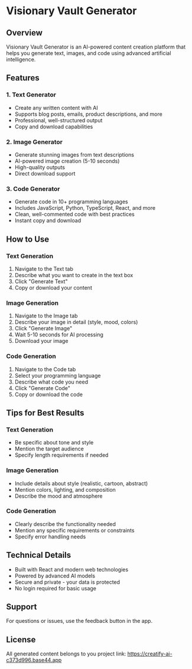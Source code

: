# Visionary Vault Generator

## Overview
Visionary Vault Generator is an AI-powered content creation platform that helps you generate text, images, and code using advanced artificial intelligence.

## Features

### 1. Text Generator
- Create any written content with AI
- Supports blog posts, emails, product descriptions, and more
- Professional, well-structured output
- Copy and download capabilities

### 2. Image Generator
- Generate stunning images from text descriptions
- AI-powered image creation (5-10 seconds)
- High-quality outputs
- Direct download support

### 3. Code Generator
- Generate code in 10+ programming languages
- Includes JavaScript, Python, TypeScript, React, and more
- Clean, well-commented code with best practices
- Instant copy and download

## How to Use

### Text Generation
1. Navigate to the Text tab
2. Describe what you want to create in the text box
3. Click "Generate Text"
4. Copy or download your content

### Image Generation
1. Navigate to the Image tab
2. Describe your image in detail (style, mood, colors)
3. Click "Generate Image"
4. Wait 5-10 seconds for AI processing
5. Download your image

### Code Generation
1. Navigate to the Code tab
2. Select your programming language
3. Describe what code you need
4. Click "Generate Code"
5. Copy or download the code

## Tips for Best Results

### Text Generation
- Be specific about tone and style
- Mention the target audience
- Specify length requirements if needed

### Image Generation
- Include details about style (realistic, cartoon, abstract)
- Mention colors, lighting, and composition
- Describe the mood and atmosphere

### Code Generation
- Clearly describe the functionality needed
- Mention any specific requirements or constraints
- Specify error handling needs

## Technical Details
- Built with React and modern web technologies
- Powered by advanced AI models
- Secure and private - your data is protected
- No login required for basic usage

## Support
For questions or issues, use the feedback button in the app.

## License
All generated content belongs to you
project link: https://creatify-ai-c373d996.base44.app
